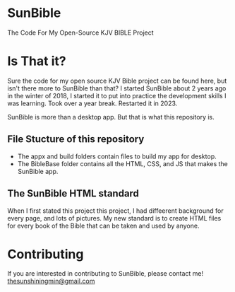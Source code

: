 # SunBible

The Code For My Open-Source KJV BIBLE Project


# Is That it?
Sure the code for my open source KJV Bible project can be found here, but isn't there more to SunBible than that?
I started SunBible about 2 years ago in the winter of 2018, I started it to put into practice the development skills I was learning.
Took over a year break.
Restarted it in 2023.

SunBible is more than a desktop app.
But that is what this repository is.

## File Stucture of this repository

- The appx and build folders contain files to build my app for desktop.
- The BibleBase folder contains all the HTML, CSS, and JS that makes the SunBible app.

## The SunBible HTML standard
When I first stated this project this project, I had diffeerent background for every page, and lots of pictures.
My new standard is to create HTML files for every book of the Bible that can be taken and used by anyone.

# Contributing
If you are interested in contributing to SunBible, please contact me!
[thesunshiningmin@gmail.com](thesunshiningmin@gmail.com)

